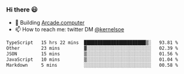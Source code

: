 ### Hi there 😃

- 🔨 Building [Arcade.computer](https://arcade.computer)
- 📫 How to reach me: twitter DM [@kernelsoe](https://twitter.com/kernelsoe)

<!--START_SECTION:waka-->

```txt
TypeScript   15 hrs 22 mins  ███████████████████████▒░   93.81 %
Other        23 mins         ▓░░░░░░░░░░░░░░░░░░░░░░░░   02.39 %
JSON         15 mins         ▒░░░░░░░░░░░░░░░░░░░░░░░░   01.56 %
JavaScript   10 mins         ▒░░░░░░░░░░░░░░░░░░░░░░░░   01.04 %
Markdown     5 mins          ░░░░░░░░░░░░░░░░░░░░░░░░░   00.58 %
```

<!--END_SECTION:waka-->
